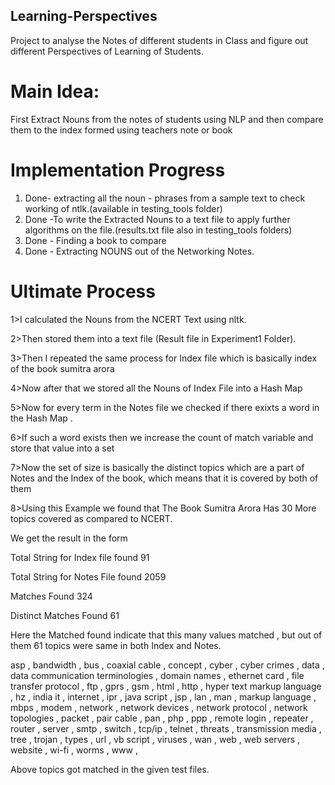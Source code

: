 ## Learning-Perspectives


Project to analyse the Notes of different students in Class and figure out different Perspectives of Learning of Students.
# Main Idea:
First Extract Nouns from the notes of students using NLP and then compare them to the index formed using teachers note or book 
# Implementation Progress
1. Done- extracting all the noun - phrases from a sample text to check working of ntlk.(available in testing_tools folder)
2. Done -To write the Extracted Nouns to a text file to apply further algorithms on the file.(results.txt file also in testing_tools folders)
3. Done - Finding a book to compare 
4. Done - Extracting NOUNS out of the Networking Notes.
# Ultimate Process
1>I calculated the Nouns from the NCERT Text using nltk.

2>Then stored them into a text file (Result file in Experiment1 Folder).

3>Then I repeated the same process for Index file which is basically index of the book sumitra arora

4>Now after that we stored all the Nouns of Index File into a Hash Map

5>Now for every term in the Notes file we checked if there exixts a word in the Hash Map .

6>If such a word exists then we increase the count of match variable and store that value into a set

7>Now the set of size is basically the distinct topics which are a part of Notes and the Index of the book,
which means that it is covered by both of them

8>Using this Example we found that The Book Sumitra Arora Has 30 More topics covered as compared to NCERT.

We get the result in the form

Total String for Index file found 91

Total String for Notes File found 2059

Matches Found 324

Distinct Matches Found 61

Here the Matched found indicate that this many values matched , but out of them 61 topics were same in both Index and Notes.

asp  , bandwidth  , bus  , coaxial cable  , concept  , cyber  , cyber crimes  , data  , data communication terminologies  , domain names  , ethernet card  , file transfer protocol  , ftp  , gprs  , gsm  , html  , http  , hyper text markup language  , hz  , india it  , internet  , ipr  , java script  , jsp  , lan  , man  , markup language  , mbps  , modem  , network  , network devices  , network protocol  , network topologies  , packet  , pair cable  , pan  , php  , ppp  , remote login  , repeater  , router  , server  , smtp  , switch  , tcp/ip  , telnet  , threats  , transmission media  , tree  , trojan  , types  , url  , vb script  , viruses  , wan  , web  , web servers  , website  , wi-fi  , worms  , www  , 

Above topics got matched in the given test files. 




